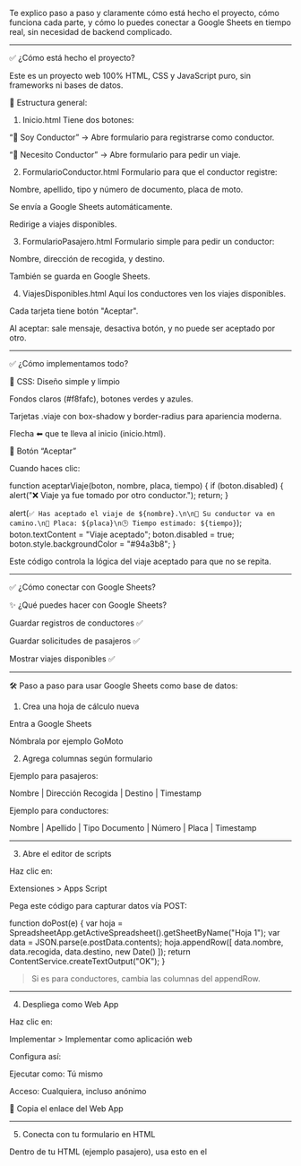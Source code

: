 Te explico paso a paso y claramente cómo está hecho el proyecto, cómo funciona cada parte, y cómo lo puedes conectar a Google Sheets en tiempo real, sin necesidad de backend complicado.


---

✅ ¿Cómo está hecho el proyecto?

Este es un proyecto web 100% HTML, CSS y JavaScript puro, sin frameworks ni bases de datos.

🔹 Estructura general:

1. Inicio.html
Tiene dos botones:

“🚀 Soy Conductor” → Abre formulario para registrarse como conductor.

“📍 Necesito Conductor” → Abre formulario para pedir un viaje.



2. FormularioConductor.html
Formulario para que el conductor registre:

Nombre, apellido, tipo y número de documento, placa de moto.

Se envía a Google Sheets automáticamente.

Redirige a viajes disponibles.



3. FormularioPasajero.html
Formulario simple para pedir un conductor:

Nombre, dirección de recogida, y destino.

También se guarda en Google Sheets.



4. ViajesDisponibles.html
Aquí los conductores ven los viajes disponibles.

Cada tarjeta tiene botón "Aceptar".

Al aceptar: sale mensaje, desactiva botón, y no puede ser aceptado por otro.





---

✅ ¿Cómo implementamos todo?

🧩 CSS: Diseño simple y limpio

Fondos claros (#f8fafc), botones verdes y azules.

Tarjetas .viaje con box-shadow y border-radius para apariencia moderna.

Flecha ⬅ que te lleva al inicio (inicio.html).


🔘 Botón “Aceptar”

Cuando haces clic:

function aceptarViaje(boton, nombre, placa, tiempo) {
  if (boton.disabled) {
    alert("❌ Viaje ya fue tomado por otro conductor.");
    return;
  }

  alert(`✅ Has aceptado el viaje de ${nombre}.\n\n🚀 Su conductor va en camino.\n🚦 Placa: ${placa}\n🕒 Tiempo estimado: ${tiempo}`);
  boton.textContent = "Viaje aceptado";
  boton.disabled = true;
  boton.style.backgroundColor = "#94a3b8";
}

Este código controla la lógica del viaje aceptado para que no se repita.


---

✅ ¿Cómo conectar con Google Sheets?

✨ ¿Qué puedes hacer con Google Sheets?

Guardar registros de conductores ✅

Guardar solicitudes de pasajeros ✅

Mostrar viajes disponibles ✅



---

🛠️ Paso a paso para usar Google Sheets como base de datos:

1. Crea una hoja de cálculo nueva

Entra a Google Sheets

Nómbrala por ejemplo GoMoto


2. Agrega columnas según formulario

Ejemplo para pasajeros:

Nombre | Dirección Recogida | Destino | Timestamp

Ejemplo para conductores:

Nombre | Apellido | Tipo Documento | Número | Placa | Timestamp


---

3. Abre el editor de scripts

Haz clic en:

Extensiones > Apps Script


Pega este código para capturar datos vía POST:

function doPost(e) {
  var hoja = SpreadsheetApp.getActiveSpreadsheet().getSheetByName("Hoja 1");
  var data = JSON.parse(e.postData.contents);
  hoja.appendRow([
    data.nombre,
    data.recogida,
    data.destino,
    new Date()
  ]);
  return ContentService.createTextOutput("OK");
}

> Si es para conductores, cambia las columnas del appendRow.




---

4. Despliega como Web App

Haz clic en:

Implementar > Implementar como aplicación web


Configura así:

Ejecutar como: Tú mismo

Acceso: Cualquiera, incluso anónimo


🔗 Copia el enlace del Web App


---

5. Conecta con tu formulario en HTML

Dentro de tu HTML (ejemplo pasajero), usa esto en el <script>:

document.getElementById("formulario").addEventListener("submit", function(e) {
  e.preventDefault();

  const data = {
    nombre: document.getElementById("nombre").value,
    recogida: document.getElementById("recogida").value,
    destino: document.getElementById("destino").value,
  };

  fetch("TU_URL_WEB_APP", {
    method: "POST",
    body: JSON.stringify(data),
  })
  .then(res => {
    alert("✅ Solicitud enviada. Un conductor irá pronto.");
    window.location.href = "inicio.html";
  })
  .catch(err => {
    alert("❌ Error al enviar.");
    console.error(err);
  });
});

> Reemplaza TU_URL_WEB_APP con el enlace que copiaste de Google Sheets.




---

6. Mostrar los viajes desde Google Sheets

Usa otro código para recibir datos como JSON:

function doGet(e) {
  var hoja = SpreadsheetApp.getActiveSpreadsheet().getSheetByName("Hoja 1");
  var datos = hoja.getDataRange().getValues();
  var headers = datos.shift();
  var salida = datos.map(fila => {
    var item = {};
    headers.forEach((h, i) => item[h.toLowerCase()] = fila[i]);
    return item;
  });
  return ContentService.createTextOutput(JSON.stringify(salida)).setMimeType(ContentService.MimeType.JSON);
}

Luego, desde tu HTML (por ejemplo viajesDisponibles.html), puedes hacer:

fetch("TU_URL_WEB_APP_GET")
  .then(res => res.json())
  .then(data => {
    // Aquí generas las tarjetas de viajes con .innerHTML
  });


---

🌍 Todo se ambienta en Paz de Ariporo, Casanare

Los nombres de sitios y puntos de referencia (SENA, Hospital, Universidad UNAD, etc.) están basados en esa ciudad. Puedes cambiarlos si quieres otro municipio.


---

✅ ¿Qué más puedes añadir después?

Ver ubicación en mapa (Google Maps o Leaflet.js)

Notificaciones en tiempo real (con Firebase o WebSocket)

Calificaciones de conductores

Chat conductor ↔ pasajero



---
